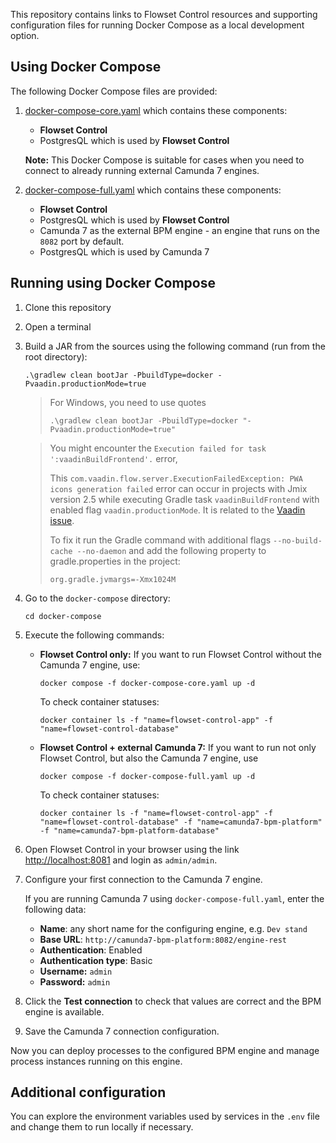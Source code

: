 This repository contains links to Flowset Control resources and supporting configuration files for running Docker Compose as a local development option.

## Using Docker Compose

The following Docker Compose files are provided:
1. [docker-compose-core.yaml](docker-compose-core.yaml) which contains these components:
    - **Flowset Control**
    - PostgresQL which is used by **Flowset Control**

   **Note:** This Docker Compose is suitable for cases when you need to connect to already running external Camunda 7 engines.
2. [docker-compose-full.yaml](docker-compose-core.yaml) which contains these components:
    - **Flowset Control**
    - PostgresQL which is used by **Flowset Control**
    - Camunda 7 as the external BPM engine - an engine that runs on the `8082` port by default.
    - PostgresQL which is used by Camunda 7

## Running using Docker Compose

1. Clone this repository
2. Open a terminal 
3. Build a JAR from the sources using the following command (run from the root directory):
   ```shell
   .\gradlew clean bootJar -PbuildType=docker -Pvaadin.productionMode=true
   ```
   > For Windows, you need to use quotes
   >
   > ```shell
   > .\gradlew clean bootJar -PbuildType=docker "-Pvaadin.productionMode=true"
   >```

   > You might encounter the `Execution failed for task ':vaadinBuildFrontend'.` error,
   >
   > This `com.vaadin.flow.server.ExecutionFailedException: PWA icons generation failed` error can occur in projects with Jmix version 2.5 while executing Gradle task `vaadinBuildFrontend` with enabled flag `vaadin.productionMode`. It is related to the [Vaadin issue](https://github.com/vaadin/flow/issues/20842).
   >
   > To fix it run the Gradle command with additional flags `--no-build-cache --no-daemon` and add the following property to gradle.properties in the project:
   >```shell
   > org.gradle.jvmargs=-Xmx1024M
   > ```

4. Go to the `docker-compose` directory:
   ```shell 
   cd docker-compose
   ```
5. Execute the following commands:
     - **Flowset Control only:** If you want to run Flowset Control without the Camunda 7 engine, use:
        ```shell
        docker compose -f docker-compose-core.yaml up -d
        ```
        To check container statuses:
        ```shell
        docker container ls -f "name=flowset-control-app" -f "name=flowset-control-database"
        ```
    - **Flowset Control + external Camunda 7:** If you want to run not only Flowset Control, but also the Camunda 7 engine, use
      ```shell
      docker compose -f docker-compose-full.yaml up -d
      ```
      To check container statuses:
      ```shell
      docker container ls -f "name=flowset-control-app" -f "name=flowset-control-database" -f "name=camunda7-bpm-platform" -f "name=camunda7-bpm-platform-database"
      ```
6. Open Flowset Control in your browser using the link [http://localhost:8081](http://localhost:8081) and login as `admin/admin`.
7. Configure your first connection to the Camunda 7 engine. 
   
   If you are running Camunda 7 using `docker-compose-full.yaml`, enter the following data:
   - **Name**: any short name for the configuring engine, e.g. `Dev stand`
   - **Base URL**: `http://camunda7-bpm-platform:8082/engine-rest`
   - **Authentication**: Enabled
   - **Authentication type**: Basic
   - **Username:** `admin`
   - **Password:** `admin`
8. Click the **Test connection** to check that values are correct and the BPM engine is available.
9. Save the Camunda 7 connection configuration.

Now you can deploy processes to the configured BPM engine and manage process instances running on this engine.

## Additional configuration
You can explore the environment variables used by services in the `.env` file and change them to run locally if necessary.